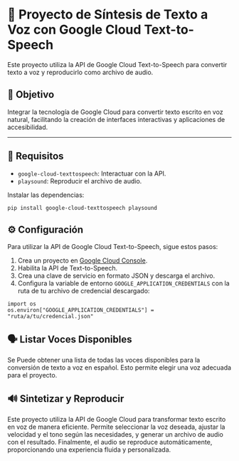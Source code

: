 # 🎤 **Proyecto de Síntesis de Texto a Voz con Google Cloud Text-to-Speech**

Este proyecto utiliza la API de Google Cloud Text-to-Speech para convertir texto a voz y reproducirlo como archivo de audio.

## 🎯 Objetivo

Integrar la tecnología de Google Cloud para convertir texto escrito en voz natural, facilitando la creación de interfaces interactivas y aplicaciones de accesibilidad.

---

## 🔧 Requisitos

- `google-cloud-texttospeech`: Interactuar con la API.
- `playsound`: Reproducir el archivo de audio.

Instalar las dependencias:
```
pip install google-cloud-texttospeech playsound
```

## ⚙️ Configuración

Para utilizar la API de Google Cloud Text-to-Speech, sigue estos pasos:

1. Crea un proyecto en [Google Cloud Console](https://console.cloud.google.com/).
2. Habilita la API de Text-to-Speech.
3. Crea una clave de servicio en formato JSON y descarga el archivo.
4. Configura la variable de entorno `GOOGLE_APPLICATION_CREDENTIALS` con la ruta de tu archivo de credencial descargado:

```
import os
os.environ["GOOGLE_APPLICATION_CREDENTIALS"] = "ruta/a/tu/credencial.json"
```

## 🗣️ Listar Voces Disponibles
Se Puede obtener una lista de todas las voces disponibles para la conversión de texto a voz en español. Esto permite elegir una voz adecuada para el proyecto.

## 🔊 Sintetizar y Reproducir
Este proyecto utiliza la API de Google Cloud para transformar texto escrito en voz de manera eficiente. Permite seleccionar la voz deseada, ajustar la velocidad y el tono según las necesidades, y generar un archivo de audio con el resultado. Finalmente, el audio se reproduce automáticamente, proporcionando una experiencia fluida y personalizada.
